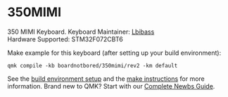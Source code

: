# 350MIMI

350 MIMI Keyboard. 
Keyboard Maintainer: [Lbibass](https://github.com/Lbibass)  
Hardware Supported: STM32F072CBT6  

Make example for this keyboard (after setting up your build environment):

    qmk compile -kb boardnotbored/350mimi/rev2 -km default

See the [build environment setup](https://docs.qmk.fm/#/getting_started_build_tools) and the [make instructions](https://docs.qmk.fm/#/getting_started_make_guide) for more information. Brand new to QMK? Start with our [Complete Newbs Guide](https://docs.qmk.fm/#/newbs).
